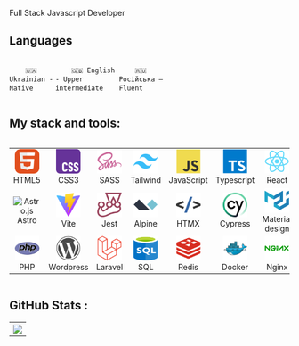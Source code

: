 Full Stack Javascript Developer

## Languages

<div style="display: flex; align-items: flex-start; align: center">
<table  align="center">
  <tr>
    
        🇺🇦 Ukrainian - Native
        
  </tr>

  <tr>
    
        🇬🇧 English - Upper intermediate
        
  </tr>

  <tr>
    
        🇷🇺 Російська — Fluent
        
  </tr>


</table>
</div>

## My stack and tools:

<div style="display: flex; align-items: flex-start; align: center">
<table align="center">
  <tr>
     <td align="center"  width="88">
         <img src="./images/01-html5.svg" alt="HTML5" width="44" height="44"/>
      <br>HTML5
    </td>
    <td align="center" width="88">
        <img src="./images/02-css3.svg" alt="CSS3" width="44" height="44"/>
      <br>CSS3
    </td>
    <td align="center" width="88">
        <img src="./images/10-sass.svg" alt="sass" width="44" height="44"/>
      <br>SASS
    </td>
    <td align="center" width="88">
        <img src="./images/tailwindcss-original.svg" alt="Tailwind" width="44" height="44"/>
      <br>Tailwind
    </td>
    <td align="center" width="88">
         <img src="./images/03-javascript.svg" alt="JS" width="44" height="44"/>
      <br>JavaScript
    </td>
    <td align="center" width="88">
        <img src="./images/typescript.svg" alt="PHP" width="44" height="44"/>
      <br>Typescript
    </td>
    <td align="center" width="88">
        <img src="./images/react-original.svg" alt="react" width="44" height="44"/>
      <br>React
    </td>
      <td align="center" width="88">
       <img src="./images/nextjs-original.svg" alt="Next.js" width="44" height="44"/>
      <br>Next
    </td>
  </tr>
  <tr>
    <td align="center" width="88">
         <img src="./images/astro-original" alt="Astro.js" width="44" height="44"/>
      <br>Astro
    </td>
    </td>
      <td align="center" width="88">
       <img src="./images/vitejs-original.svg" alt="Vite" width="44" height="44"/>
      <br>Vite
    </td>
    <td align="center" width="88">
        <img src="./images/jest-plain.svg" alt="jest" width="44" height="44"/>
      <br>Jest
    </td>
    <td align="center" width="88">
         <img src="./images/alpine.svg" alt="Alpine" width="44" height="44"/>
      <br>Alpine
    </td>
    <td align="center" width="88">
         <img src="./images/htmx.svg" alt="htmx" width="44" height="44"/>
      <br>HTMX
    </td>
    <td align="center" width="88">
         <img src="./images/cypress.svg" alt="Cypress" width="44" height="44"/>
      <br>Cypress
    </td>
    <td align="center" width="88">
         <img src="./images/materialui.svg" alt="Material design" width="44" height="44"/>
      <br>Material design
    </td>
    <td align="center" width="88">
         <img src="./images/livewire.svg" alt="Livewire" width="44" height="44"/>
      <br>Livewire
    </td>
        <td align="center" width="88">
        <img src="./images/vuejs-original.svg" alt="Vue.js" width="44" height="44"/>
      <br>Vue.js
    </td>
  </tr>
  <tr>
    <td align="center" width="88">
        <img src="./images/php-original.svg" alt="PHP" width="44" height="44"/>
      <br>PHP
    </td>
    <td align="center" width="88">
        <img src="./images/wordpress-plain.svg" alt="Wordpress" width="44" height="44"/>
      <br>Wordpress
    </td>
    <td align="center" width="88">
        <img src="./images/laravel-original.svg" alt="Laravel" width="44" height="44"/>
      <br>Laravel
    </td>    
      <td align="center" width="88">
       <img src="./images/09-sql.svg" alt="SQL" width="44" height="44"/>
      <br>SQL
    </td>
      <td align="center" width="88">
        <img src="./images/redis-plain.svg" alt="Redis" width="44" height="44"/>
      <br>Redis
     </td>
      <td align="center" width="88">
        <img src="./images/docker-original.svg" alt="Docker" width="44" height="44"/>
      <br>Docker
      </td>
      <td align="center" width="88">
         <img src="./images/nginx.svg" alt="Nginx" width="44" height="44"/>
      <br>Nginx
      </td>
      <td align="center" width="88">
         <img src="./images/linux-original.svg" alt="Linux" width="44" height="44"/>
      <br>Linux
      </td>
  </tr>
</table>
</div>

## GitHub Stats :

<table align="center">
  <tr>
    <td colspan=2 align="center">
      <img width="500px" align="center" src="https://github-readme-stats.vercel.app/api/top-langs/?username=deformator852&layout=compact&theme=buefy&hide_border=true" />
    </td>
  </tr>
</table>

<!--
**deformator852/deformator852** is a ✨ _special_ ✨ repository because its `README.md` (this file) appears on your GitHub profile.

Here are some ideas to get you started:

- 🔭 I’m currently working on ...
- 🌱 I’m currently learning ...
- 👯 I’m looking to collaborate on ...
- 🤔 I’m looking for help with ...
- 💬 Ask me about ...
- 📫 How to reach me: ...
- 😄 Pronouns: ...
- ⚡ Fun fact: ...
-->
